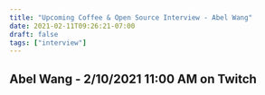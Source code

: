 ```yaml
---
title: "Upcoming Coffee & Open Source Interview - Abel Wang"
date: 2021-02-11T09:26:21-07:00
draft: false
tags: ["interview"]
---
```


## Abel Wang - <span class="formatdate">2/10/2021 11:00 AM</span> on Twitch

<br /><br /><br /><br />
<br /><br /><br /><br /><br /><br /><br /><br />
